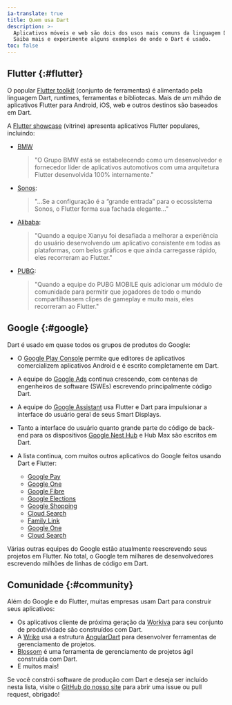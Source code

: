 ```yaml
---
ia-translate: true
title: Quem usa Dart
description: >-
  Aplicativos móveis e web são dois dos usos mais comuns da linguagem Dart.
  Saiba mais e experimente alguns exemplos de onde o Dart é usado.
toc: false
---
```


## Flutter {:#flutter}

O popular [Flutter toolkit][Flutter toolkit] (conjunto de ferramentas) é alimentado pela linguagem Dart, runtimes, ferramentas e bibliotecas.  Mais de _um milhão_ de aplicativos Flutter para Android, iOS, web e outros destinos são baseados em Dart.

A [Flutter showcase][Flutter showcase] (vitrine) apresenta aplicativos Flutter populares, incluindo:

* [BMW][BMW]
    > "O Grupo BMW está se estabelecendo como um desenvolvedor e fornecedor líder de aplicativos automotivos com uma arquitetura Flutter desenvolvida 100% internamente."
* [Sonos][Sonos]: 
    > "...Se a configuração é a “grande entrada” para o ecossistema Sonos, o Flutter forma sua fachada elegante..."
* [Alibaba][Alibaba]: 
    > "Quando a equipe Xianyu foi desafiada a melhorar a experiência do usuário desenvolvendo um aplicativo consistente em todas as plataformas, com belos gráficos e que ainda carregasse rápido, eles recorreram ao Flutter."
* [PUBG][PUBG]: 
    > "Quando a equipe do PUBG MOBILE quis adicionar um módulo de comunidade para permitir que jogadores de todo o mundo compartilhassem clipes de gameplay e muito mais, eles recorreram ao Flutter."

[Flutter toolkit]: {{site.flutter}}
[Flutter showcase]: {{site.flutter}}/showcase
[BMW]: https://www.press.bmwgroup.com/global/article/detail/T0328610EN/the-my-bmw-app:-new-features-and-tech-insights-for-march-2021?language=en
[Sonos]: https://tech-blog.sonos.com/posts/renovating-setup-with-flutter/
[Alibaba]: {{site.flutter}}/showcase/alibaba-group
[PUBG]: {{site.flutter}}/showcase/pubg-mobile

## Google  {:#google}

Dart é usado em quase todos os grupos de produtos do Google:

* O [Google Play Console][Google Play Console] permite que editores de aplicativos comercializem aplicativos Android e é escrito completamente em Dart.
* A equipe do [Google Ads][Google Ads] continua crescendo, com centenas de engenheiros de software (SWEs) escrevendo principalmente código Dart.
* A equipe do [Google Assistant][Google Assistant] usa Flutter e Dart para impulsionar a interface do usuário geral de seus Smart Displays.
* Tanto a interface do usuário quanto grande parte do código de back-end para os dispositivos [Google Nest Hub][Google Nest Hub] e Hub Max são escritos em Dart.
* A lista continua, com muitos outros aplicativos do Google feitos usando Dart e Flutter:

  * [Google Pay][Google Pay]
  * [Google One][Google One]
  * [Google Fibre][Google Fibre]
  * [Google Elections][Google Elections]
  * [Google Shopping][Google Shopping]
  * [Cloud Search][Cloud Search]
  * [Family Link][Family Link]
  * [Google One][Google One]
  * [Cloud Search][Cloud Search]

Várias outras equipes do Google estão atualmente reescrevendo seus projetos em Flutter. No total, o Google tem milhares de desenvolvedores escrevendo milhões de linhas de código em Dart.

[Google Play Console]: https://android-developers.googleblog.com/2020/06/introducing-new-google-play-console-beta.html
[Google Ads]: https://ads.google.com/getstarted
[Google Assistant]: https://developers.googleblog.com/2019/05/Flutter-io19.html
[Google Nest Hub]: https://store.google.com/us/product/nest_hub_2nd_gen?hl=en-US
[Google Pay]: https://pay.google.com/intl/en_in/about
[Google Fibre]: https://fiber.google.com
[Google Elections]: https://elections.google
[Google Shopping]: https://shopping.google.com
[Family Link]: https://families.google/familylink
[Google One]: https://one.google.com/about
[Cloud Search]: https://workspace.google.com/intl/en_in/products/cloud-search

## Comunidade {:#community}

Além do Google e do Flutter, muitas empresas usam Dart para construir seus aplicativos:

* Os aplicativos cliente de próxima geração da [Workiva][Workiva's] para seu conjunto de produtividade são construídos com Dart.
* A [Wrike][Wrike] usa a estrutura [AngularDart][AngularDart] para desenvolver ferramentas de gerenciamento de projetos.
* [Blossom][Blossom] é uma ferramenta de gerenciamento de projetos ágil construída com Dart.
* E muitos mais!

Se você constrói software de produção com Dart e deseja ser incluído nesta lista, visite o [GitHub do nosso site][our site's GitHub] para abrir uma issue ou pull request, obrigado!

[Workiva's]: https://www.workiva.com/en-in
[Wrike]: https://www.wrike.com
[AngularDart]: https://angulardart.xyz/guide/setup
[Blossom]: https://blossom.co
[our site's GitHub]: {{site.repo.this}}

